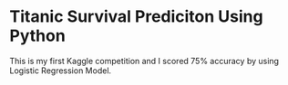 # Titanic Survival Prediciton Using Python
This is my first Kaggle competition and I scored 75% accuracy by using Logistic Regression Model.
